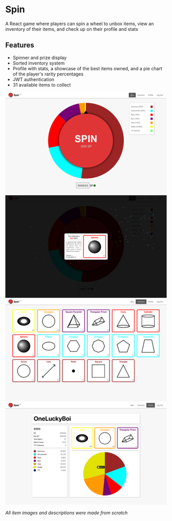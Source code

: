 # Spin

A React game where players can spin a wheel to unbox items, view an inventory of their items, and check up on their profile and stats 

## Features
- Spinner and prize display
- Sorted inventory system
- Profile with stats, a showcase of the best items owned, and a pie chart of the player's rarity percentages 
- JWT authentication
- 31 available items to collect 

![Spin](project_images/Spin.png "Spin")
![Prize](project_images/Prize.png "Prize")
![Inventory](project_images/Inventory.png "Inventory")
![Profile](project_images/Profile.png "Profile")

*All item images and descriptions were made from scratch*
